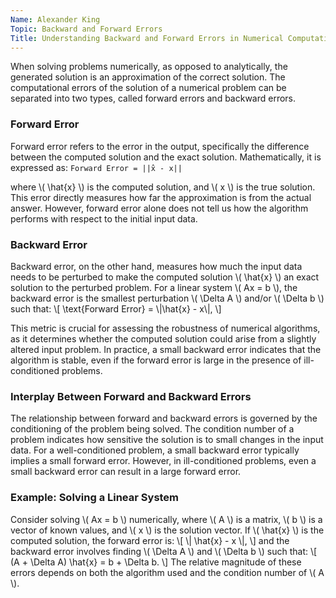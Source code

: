```yaml
---
Name: Alexander King
Topic: Backward and Forward Errors
Title: Understanding Backward and Forward Errors in Numerical Computations
---
```


When solving problems numerically, as opposed to analytically, the generated solution is an approximation of the correct solution. The computational errors of the solution of a numerical problem can be separated into two types, called forward errors and backward errors.

### Forward Error
Forward error refers to the error in the output, specifically the difference between the computed solution and the exact solution. Mathematically, it is expressed as:
`Forward Error = ||x̂ - x||`

where \\( \\hat{x} \\) is the computed solution, and \\( x \\) is the true solution. This error directly measures how far the approximation is from the actual answer. However, forward error alone does not tell us how the algorithm performs with respect to the initial input data.

### Backward Error
Backward error, on the other hand, measures how much the input data needs to be perturbed to make the computed solution \\( \\hat{x} \\) an exact solution to the perturbed problem. For a linear system \\( Ax = b \\), the backward error is the smallest perturbation \\( \\Delta A \\) and/or \\( \\Delta b \\) such that:
\\[
\text{Forward Error} = \\|\\hat{x} - x\\|,
\\]


This metric is crucial for assessing the robustness of numerical algorithms, as it determines whether the computed solution could arise from a slightly altered input problem. In practice, a small backward error indicates that the algorithm is stable, even if the forward error is large in the presence of ill-conditioned problems.

### Interplay Between Forward and Backward Errors
The relationship between forward and backward errors is governed by the conditioning of the problem being solved. The condition number of a problem indicates how sensitive the solution is to small changes in the input data. For a well-conditioned problem, a small backward error typically implies a small forward error. However, in ill-conditioned problems, even a small backward error can result in a large forward error.

### Example: Solving a Linear System
Consider solving \\( Ax = b \\) numerically, where \\( A \\) is a matrix, \\( b \\) is a vector of known values, and \\( x \\) is the solution vector. If \\( \\hat{x} \\) is the computed solution, the forward error is:
\\[
\\| \\hat{x} - x \\|,
\\]
and the backward error involves finding \\( \\Delta A \\) and \\( \\Delta b \\) such that:
\\[
(A + \\Delta A) \\hat{x} = b + \\Delta b.
\\]
The relative magnitude of these errors depends on both the algorithm used and the condition number of \\( A \\).
